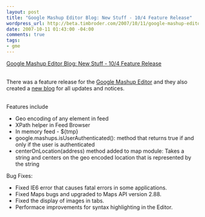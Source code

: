 ```yaml
--- 
layout: post
title: "Google Mashup Editor Blog: New Stuff - 10/4 Feature Release"
wordpress_url: http://beta.timbroder.com/2007/10/11/google-mashup-editor-blog-new-stuff-104-feature-release/
date: 2007-10-11 01:43:00 -04:00
comments: true
tags: 
- gme
---
```

<a href="http://googlemashupeditor.blogspot.com/2007/10/new-stuff-104-feature-release.html">Google Mashup Editor Blog: New Stuff - 10/4 Feature Release</a>
<br /><br />

There was a feature release for the <a href="http://editor.googlemashups.com">Google Mashup Editor</a> and they also created a <a href="http://gmereleases.googlemashups.com">new blog</a> for all updates and notices.<br /><br />

Features include
<ul><li>Geo encoding of any element in feed</li>
<li>XPath helper in Feed Browser</li>
<li>In memory feed - ${tmp}</li>
<li>google.mashups.isUserAuthenticated(): method that returns true if and only if the user is authenticated</li>
<li>centerOnLocation(address) method added to map module: Takes a string and centers on the geo encoded location that is represented by the string</li></ul>
Bug Fixes:
<ul><li>Fixed IE6 error that causes fatal errors in some applications.</li>
<li>Fixed Maps bugs and upgraded to Maps API version 2.88.</li>
<li>Fixed the display of images in tabs.</li>
<li>Performace improvements for syntax highlighting in the Editor.</li></ul>
